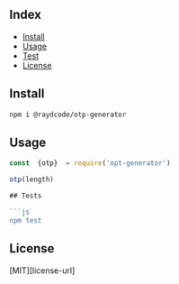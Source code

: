 ## Index
* [Install](#install)
* [Usage](#usage)
* [Test](#test)
* [License](#license)

## Install

```bash
npm i @raydcode/otp-generator
```

## Usage

```js
const  {otp}  = require('opt-generator')

otp(length)

## Tests

```js
npm test
```

## License
[MIT][license-url]